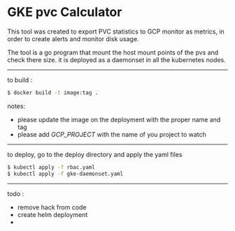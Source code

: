 # GKE pvc Calculator

This tool was created to export PVC statistics to GCP monitor as metrics, in order to create alerts and monitor disk usage.

The tool is a go program that mount the host mount points of the pvs and check there size. it is deployed as a daemonset in all the kubernetes nodes.

----
to build :
```bash
$ docker build -t image:tag .
```

notes:
* please update the image on the deployment with the proper name and tag
* please add *GCP_PROJECT* with the name of you project to watch

----
to deploy, go to the deploy directory and apply the yaml files
```bash
$ kubectl apply -f rbac.yaml
$ kubectl apply -f gke-daemonset.yaml

```
----
todo :
* remove hack from code
* create helm deployment
* 